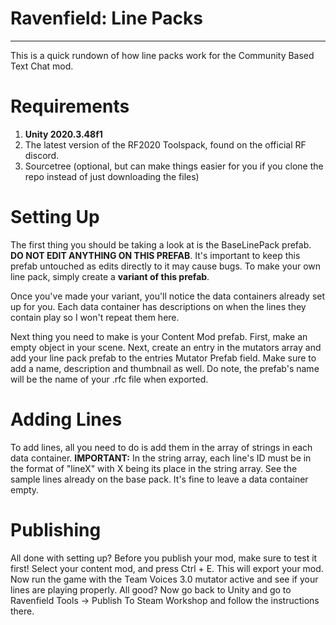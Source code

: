 # Ravenfield: Line Packs
-----

This is a quick rundown of how line packs work for the Community Based Text Chat mod.

# Requirements
1. **Unity 2020.3.48f1**
2. The latest version of the RF2020 Toolspack, found on the official RF discord.
3. Sourcetree (optional, but can make things easier for you if you clone the repo instead of just downloading the files)

# Setting Up
The first thing you should be taking a look at is the BaseLinePack prefab. **DO NOT EDIT ANYTHING ON THIS PREFAB**. It's important to keep this prefab untouched as edits directly to it may cause bugs. To make your own line pack, simply create a **variant of this prefab**.

Once you've made your variant, you'll notice the data containers already set up for you. Each data container has descriptions on when the lines they contain play so I won't repeat them here.

Next thing you need to make is your Content Mod prefab. First, make an empty object in your scene. Next, create an entry in the mutators array and add your line pack prefab to the entries Mutator Prefab field. Make sure to add a name, description and thumbnail as well. Do note, the prefab's name will be the name of your .rfc file when exported.

# Adding Lines
To add lines, all you need to do is add them in the array of strings in each data container. **IMPORTANT:** In the string array, each line's ID must be in the format of "lineX" with X being its place in the string array. See the sample lines already on the base pack. It's fine to leave a data container empty.

# Publishing

All done with setting up? Before you publish your mod, make sure to test it first! Select your content mod, and press Ctrl + E. This will export your mod. Now run the game with the Team Voices 3.0 mutator active and see if your lines are playing properly. All good? Now go back to Unity and go to Ravenfield Tools -> Publish To Steam Workshop and follow the instructions there.
